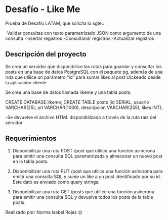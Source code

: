 # Desafío - Like Me

Prueba de Desafío LATAM, que solicita lo sgte.:

-Validar consultas con texto parametrizado JSON como argumento de una consulta
-Insertar registros
-Consultandr registros
-Actualizar registros

## Descripción del proyecto

Se crea un servidor que disponibilice las rutas para guardar y consultar los posts en
una base de datos PostgreSQL con el paquete pg, además de una ruta que utilice un
parámetro “id” para sumar likes al post clickeado desde la aplicación cliente

Se crea una base de datos llamada likeme y una tabla posts:

CREATE DATABASE likeme;
CREATE TABLE posts (id SERIAL, usuario VARCHAR(25), url VARCHAR(1000),
descripcion VARCHAR(255), likes INT);

-Se devuelve el archivo HTML disponibilizado a través de la ruta raíz del servidor

## Requerimientos

1. Disponibilizar una ruta POST /post que utilice una función asíncrona para emitir una
consulta SQL parametrizada y almacenar un nuevo post en la tabla posts.

2. Disponibilizar una ruta PUT /post que utilice una función asíncrona para emitir una
consulta SQL y sume un like a un post identificado por su id. Este dato
es enviado como query strings.

3. Disponibilizar una ruta GET /posts que utilice una función asíncrona para emitir una
consulta SQL y devuelva todos los posts de la tabla posts.

Realizado por: Norma Isabel Rojas 🌞